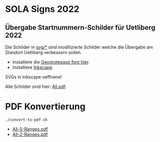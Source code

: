 # SOLA Signs 2022

## Übergabe Startnummern-Schilder für Uetliberg 2022

Die Schilder in [svg/*](svgss/) sind modifizierte Schilder welche die Übergabe
am Standort Uetliberg verbessern sollen.

- Installiere die [Geogrotesque font hier](https://en.fontsloader.com/types/geogrotesque).
- Installiere [Inkscape](https://inkscape.org).

SVGs in Inkscape oeffnene!

Alle Schilder sind hier: [All.pdf](All.pdf).


# PDF Konvertierung

```shell
./convert-to-pdf.sh
```

- [All-5-Ranges.pdf](All-5-Ranges.pdf)
- [All-2-Ranges.pdf](All-2-Ranges.pdf)